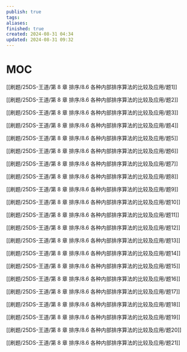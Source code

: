 ```yaml
---
publish: true
tags: 
aliases: 
finished: true
created: 2024-08-31 04:34
updated: 2024-08-31 09:32
---
```

# MOC

[[刷题/25DS-王道/第 8 章 排序/8.6 各种内部排序算法的比较及应用/题1]]

[[刷题/25DS-王道/第 8 章 排序/8.6 各种内部排序算法的比较及应用/题2]]

[[刷题/25DS-王道/第 8 章 排序/8.6 各种内部排序算法的比较及应用/题3]]

[[刷题/25DS-王道/第 8 章 排序/8.6 各种内部排序算法的比较及应用/题4]]

[[刷题/25DS-王道/第 8 章 排序/8.6 各种内部排序算法的比较及应用/题5]]

[[刷题/25DS-王道/第 8 章 排序/8.6 各种内部排序算法的比较及应用/题6]]

[[刷题/25DS-王道/第 8 章 排序/8.6 各种内部排序算法的比较及应用/题7]]

[[刷题/25DS-王道/第 8 章 排序/8.6 各种内部排序算法的比较及应用/题8]]

[[刷题/25DS-王道/第 8 章 排序/8.6 各种内部排序算法的比较及应用/题9]]

[[刷题/25DS-王道/第 8 章 排序/8.6 各种内部排序算法的比较及应用/题10]]

[[刷题/25DS-王道/第 8 章 排序/8.6 各种内部排序算法的比较及应用/题11]]

[[刷题/25DS-王道/第 8 章 排序/8.6 各种内部排序算法的比较及应用/题12]]

[[刷题/25DS-王道/第 8 章 排序/8.6 各种内部排序算法的比较及应用/题13]]

[[刷题/25DS-王道/第 8 章 排序/8.6 各种内部排序算法的比较及应用/题14]]

[[刷题/25DS-王道/第 8 章 排序/8.6 各种内部排序算法的比较及应用/题15]]

[[刷题/25DS-王道/第 8 章 排序/8.6 各种内部排序算法的比较及应用/题16]]

[[刷题/25DS-王道/第 8 章 排序/8.6 各种内部排序算法的比较及应用/题17]]

[[刷题/25DS-王道/第 8 章 排序/8.6 各种内部排序算法的比较及应用/题18]]

[[刷题/25DS-王道/第 8 章 排序/8.6 各种内部排序算法的比较及应用/题19]]

[[刷题/25DS-王道/第 8 章 排序/8.6 各种内部排序算法的比较及应用/题20]]

[[刷题/25DS-王道/第 8 章 排序/8.6 各种内部排序算法的比较及应用/题21]]
